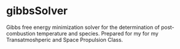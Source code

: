 # gibbsSolver
Gibbs free energy minimization solver for the determination of post-combustion temperature and species.  Prepared for my for my Transatmoshperic and Space Propulsion Class.
